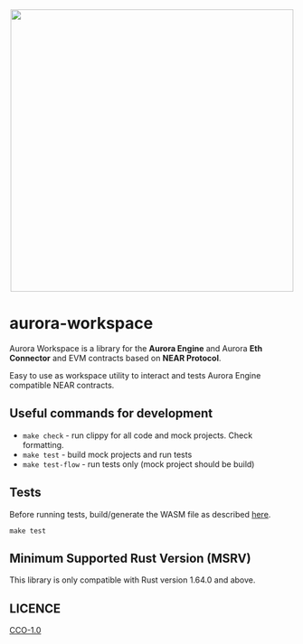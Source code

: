 <p>&nbsp;</p>
<p align="center">
<img src="https://raw.githubusercontent.com/aurora-is-near/aurora-workspace/feat/mrLSD/logo/res/aurora-workspace-logo.svg" width=500>
</p>

# aurora-workspace

Aurora Workspace is a library for the **Aurora Engine** and Aurora 
**Eth Connector** and EVM contracts based on **NEAR Protocol**.

Easy to use as workspace utility to interact and tests
Aurora Engine compatible NEAR contracts.

## Useful commands for development

- `make check` - run clippy for all code and mock 
  projects. Check formatting.
- `make test` - build mock projects and run tests
- `make test-flow` - run tests only (mock project should be build)

## Tests

Before running tests, build/generate the WASM file as described [here](res/mock_engine/README.md).

```
make test
```

## Minimum Supported Rust Version (MSRV)

This library is only compatible with Rust version 1.64.0 and above.

## LICENCE
[CCO-1.0](LICENSE)
